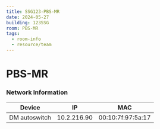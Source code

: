 ```yaml
---
title: SSG123-PBS-MR
date: 2024-05-27
building: 123SSG
room: PBS-MR
tags:
  - room-info
  - resource/team
---
```


# PBS-MR

### Network Information

Device         | IP           | MAC
-------------- | ------------ | -----------------
DM autoswitch  | 10.2.216.90  | 00:10:7f:97:5a:17
